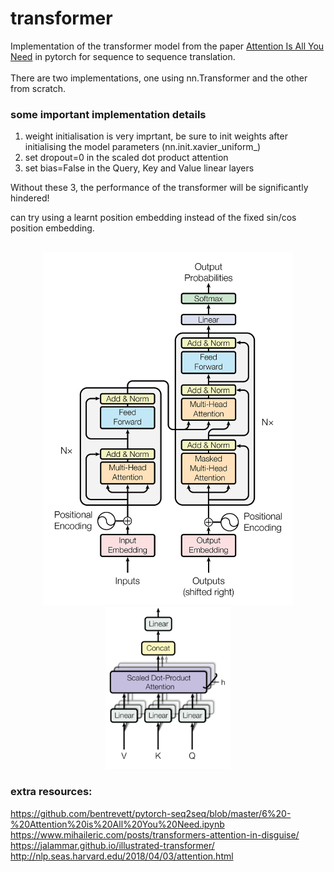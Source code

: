 # transformer
Implementation of the transformer model from the paper [Attention Is All You Need](https://arxiv.org/pdf/1706.03762.pdf) in pytorch for sequence to sequence translation.<br /><br />
There are two implementations, one using nn.Transformer and the other from scratch.<br />

### some important implementation details
1) weight initialisation is very imprtant, be sure to init weights after initialising the model parameters
\(nn.init.xavier_uniform_\)<br />
2) set dropout=0 in the scaled dot product attention<br />
3) set bias=False in the Query, Key and Value linear layers<br />

Without these 3, the performance of the transformer will be significantly hindered!<br />

can try using a learnt position embedding instead of the fixed sin/cos position embedding.

<div align="center">
  <div>&nbsp;</div>
  <img src="resources/transformer.png" width="400"/>
  <img src="resources/mha.png" width="200"/>
<!--   <div align="center">original | reconstructed </div> -->
</div>


### extra resources:<br />
https://github.com/bentrevett/pytorch-seq2seq/blob/master/6%20-%20Attention%20is%20All%20You%20Need.ipynb<br />
https://www.mihaileric.com/posts/transformers-attention-in-disguise/<br />
https://jalammar.github.io/illustrated-transformer/<br />
http://nlp.seas.harvard.edu/2018/04/03/attention.html<br />





